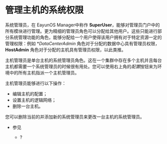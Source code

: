 # 管理主机的系统权限

系统管理员，在 EayunOS Manager中称作 **SuperUser**，能够对管理员门户中的所有模块进行管理。更为精细的管理员角色可以分配给其他用户。这些只能进行部分系统管理功能的角色，能够分配给一个用户使得该用户拥有对于特定资源一定的管理权限：例如 **DataCenterAdmin* 角色对于分配的数据中心具有管理员权限，**HostAdmin** 角色对于分配的主机具有管理员权限，以此类推。

主机管理员是单台主机的系统管理员角色。这在一个集群中存在多个主机并且每台主机都需要一个系统管理员的时候很有用处。您可以使用右上角的*配置*按钮来为环境中的所有主机指派一个主机管理员。

主机管理员能够进行以下操作：

* 编辑主机的配置；
* 设置主机的逻辑网络；
* 删除一台主机。

您可以删除当前的并添加新的系统管理员来更改一台主机的系统管理员。

* 参见

  * ?
